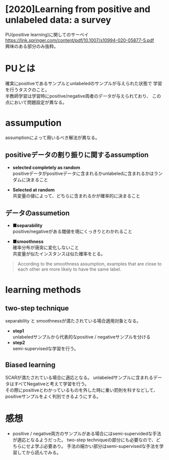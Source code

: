 # [2020]Learning from positive and unlabeled data: a survey  
PU(positive learning)に関してのサーベイ  
https://link.springer.com/content/pdf/10.1007/s10994-020-05877-5.pdf  
 興味のある部分のみ抜粋。
 
# PUとは　　
確実にpositiveであるサンプルとunlabeledのサンプルが与えられた状態で
学習を行うタスクのこと。  
半教師学習は学習時にpositive/negative両者のデータが与えられており、
この点において問題設定が異なる。  
  
 #  assumpution   
 assumptionによって用いるべき解法が異なる。
 
 ## positiveデータの割り振りに関するassumption
 
- **selected completely as random**  
positiveデータがpositiveデータに含まれるかunlabeledに含まれるかはランダムに決まること  
  
- **Selected at random**  
共変量の値によって、どちらに含まれるかが確率的に決まること  

## データのassumetion  
- **■separability**  
positive/negativeがある閾値を境にくっきりとわかれること  
  
- **■smoothness**  
確率分布が唐突に変化しないこと  
共変量が似たインスタンスは似た確率をとる。
>According to the smoothness assumption, examples that are close to each other are more
likely to have the same label.

# learning methods
## two-step technique  
separability と smoothnessが満たされている場合適用対象となる。  
- **step1**  
unlabeledサンプルから代表的なpositive / negativeサンプルを分ける  
- **step2**  
semi-supervisedな学習を行う。

## Biased learning  
SCARが満たされている場合に適応となる。
unlabeledサンプルに含まれるデータはすべてNegativeと考えて学習を行う。  
その際にpositiveとわかっているものを外した時に重い罰則を科すなどして、positiveサンプルをよく判別できるようにする。

# 感想
- positive / negative両方のサンプルがある場合にはsemi-supervidedな手法が適応となるようだった。
two-step techniqueの部分にも必要なので、どちらにせよ学ぶ必要あり。
手法の細かい部分はsemi-supervisedな手法を学習してから読んでみる。



